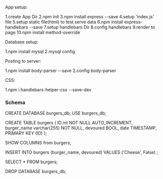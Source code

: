 App setup:

1.create App Dir
2.npm init
3.npm install express --save
4.setup 'index.js' file
5.setup static file(html) to test serve data
6.npm install express-handlebars --save
7.setup handlebars Dir
8.config handlebars
9.render to page
10.npm install method-override

Database setup:

1.npm install mysql
2.mysql config

Posting to server:

1.npm install body-parser --save
2.config body-parser

CSS:

1.npm i handlebars-helper-css --save-dev


### Schema

CREATE DATABASE burgers_db;
USE burgers_db;

CREATE TABLE burgers
(
ID int NOT NULL AUTO_INCREMENT,
burger_name varchar(255) NOT NULL,
devoured BOOL,
date TIMESTAMP,
PRIMARY KEY (ID)
);

SHOW COLUMNS from burgers;

INSERT INTO burgers (burger_name, devoured) VALUES ('Cheese', False) ;

SELECT * FROM burgers;

DROP DATABASE burgers_db;